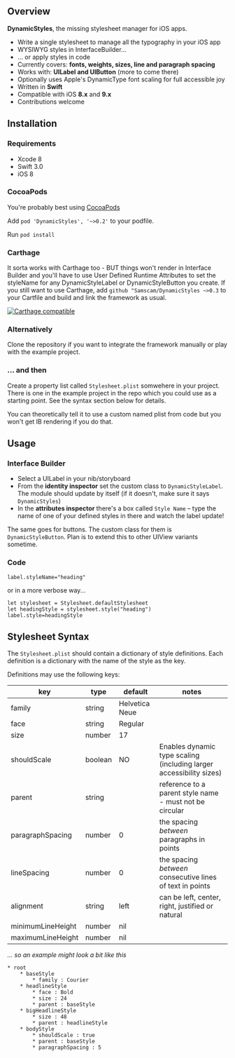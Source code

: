 ## Overview
**DynamicStyles**, the missing stylesheet manager for iOS apps.

* Write a single stylesheet to manage all the typography in your iOS app
* WYSIWYG styles in InterfaceBuilder...
* ... or apply styles in code
* Currently covers: **fonts, weights, sizes, line and paragraph spacing**
* Works with: **UILabel and UIButton** (more to come there)
* Optionally uses Apple's DynamicType font scaling for full accessible joy
* Written in **Swift**
* Compatible with iOS **8.x** and **9.x**
* Contributions welcome

## Installation

### Requirements

* Xcode 8
* Swift 3.0
* iOS 8

### CocoaPods

You're probably best using [CocoaPods](http://cocoapods.org)

Add `pod 'DynamicStyles', '~>0.2'` to your podfile.

Run `pod install`

### Carthage

It sorta works with Carthage too - BUT things won't render in Interface Builder and you'll have to use User Defined Runtime Attributes to set the styleName for any DynamicStyleLabel or DynamicStyleButton you create. If you still want to use Carthage, add `github "Samscam/DynamicStyles ~>0.3` to your Cartfile and build and link the framework as usual.

[![Carthage compatible](https://img.shields.io/badge/Carthage-compatible-4BC51D.svg?style=flat)](https://github.com/Carthage/Carthage)


### Alternatively

Clone the repository if you want to integrate the framework manually or play with the example project.

### ... and then

Create a property list called `Stylesheet.plist` somwehere in your project. There is one in the example project in the repo which you could use as a starting point. See the syntax section below for details.

You can theoretically tell it to use a custom named plist from code but you won't get IB rendering if you do that.

## Usage

### Interface Builder

* Select a UILabel in your nib/storyboard
* From the **identity inspector** set the custom class to `DynamicStyleLabel`. The module should update by itself (if it doesn't, make sure it says `DynamicStyles`)
* In the **attributes inspector** there's a box called `Style Name` – type the name of one of your defined styles in there and watch the label update!

The same goes for buttons. The custom class for them is `DynamicStyleButton`. Plan is to extend this to other UIView variants sometime.

### Code

	label.styleName="heading"

or in a more verbose way...

	let stylesheet = Stylesheet.defaultStylesheet
	let headingStyle = stylesheet.style("heading")
	label.style=headingStyle
	

## Stylesheet Syntax

The `Stylesheet.plist` should contain a dictionary of style definitions. Each definition is a dictionary with the name of the style as the key.

Definitions may use the following keys:

key | type | default | notes
--- | ---- | ------- | -----
family | string | Helvetica Neue
face | string | Regular
size | number | 17
shouldScale | boolean | NO | Enables dynamic type scaling (including larger accessibility sizes)
parent | string | | reference to a parent style name - must not be circular
paragraphSpacing | number | 0 | the spacing _between_ paragraphs in points
lineSpacing | number | 0 | the spacing _between_ consecutive lines of text in points
alignment | string | left | can be left, center, right, justified or natural
minimumLineHeight | number | nil
maximumLineHeight | number | nil


_... so an example might look a bit like this_

	* root
		* baseStyle
			* family : Courier
		* headlineStyle
			* face : Bold
			* size : 24
			* parent : baseStyle
		* bigHeadlineStyle
			* size : 48
			* parent : headlineStyle
		* bodyStyle
			* shouldScale : true
			* parent : baseStyle
			* paragraphSpacing : 5

